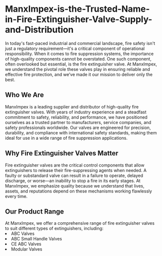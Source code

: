 <h1>ManxImpex-is-the-Trusted-Name-in-Fire-Extinguisher-Valve-Supply-and-Distribution</h1>
In today's fast-paced industrial and commercial landscape, fire safety isn't just a regulatory requirement—it's a critical component of operational responsibility. When it comes to fire suppression systems, the importance of high-quality components cannot be overstated. One such component, often overlooked but essential, is the fire extinguisher valve. At ManxImpex, we understand the pivotal role these valves play in ensuring reliable and effective fire protection, and we’ve made it our mission to deliver only the best.<br>
<h2>Who We Are</h2>
ManxImpex is a leading supplier and distributor of high-quality fire extinguisher valves. With years of industry experience and a steadfast commitment to safety, reliability, and performance, we have positioned ourselves as a trusted partner to manufacturers, service companies, and safety professionals worldwide. Our valves are engineered for precision, durability, and compliance with international safety standards, making them ideal for use in a wide range of fire suppression applications.<br>
<h2>Why Fire Extinguisher Valves Matter</h2>
Fire extinguisher valves are the critical control components that allow extinguishers to release their fire-suppressing agents when needed. A faulty or substandard valve can result in a failure to operate, delayed discharge, or worse—an inability to stop a fire in its early stages. At ManxImpex, we emphasize quality because we understand that lives, assets, and reputations depend on these mechanisms working flawlessly every time.<br>
<h2>Our Product Range</h2>
At ManxImpex, we offer a comprehensive range of fire extinguisher valves to suit different types of extinguishers, including:<br>
<li>ABC Valves</li>
<li>ABC Small Handle Valves</li>
<li>CE ABC Valves</li>
<li>Modular  Valves</li>
